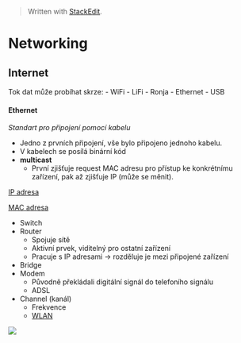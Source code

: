 


> Written with [StackEdit](https://stackedit.io/).

# Networking

## Internet
Tok dat může probíhat skrze:
	- WiFi
	- LiFi
	- Ronja
	- Ethernet
	- USB

#### Ethernet
*Standart pro připojení pomocí kabelu* 
* Jedno z prvních připojení, vše bylo připojeno jednoho kabelu. 
* V kabelech se posílá binární kód
* **multicast**
	 * První zjišťuje request MAC adresu pro přístup ke konkrétnímu zařízení, pak až zjišťuje IP (může se měnit). 

[IP adresa]([https://cs.wikipedia.org/wiki/IP_adresa](https://cs.wikipedia.org/wiki/IP_adresa))

[MAC adresa]([https://cs.wikipedia.org/wiki/MAC_adresa](https://cs.wikipedia.org/wiki/MAC_adresa))

* Switch
* Router
	* Spojuje sítě
	* Aktivní prvek, viditelný pro ostatní zařízení
	* Pracuje s IP adresami -> rozděluje je mezi připojené zařízení
* Bridge
* Modem
	* Původně překládali digitální signál do telefoního signálu
	* ADSL
* Channel (kanál)
	* Frekvence
	* [WLAN](https://www.google.com/url?sa=t&rct=j&q=&esrc=s&source=web&cd=1&cad=rja&uact=8&ved=2ahUKEwjLv-Oys7_eAhUCtYsKHbOUDTYQFjAAegQIARAB&url=https%3A%2F%2Fen.wikipedia.org%2Fwiki%2FList_of_WLAN_channels&usg=AOvVaw12XSY2IulPy37sRtpGLsam)

![](http://www.hoggnet.com/NWWPics/Ethernet-Ring.png)

<!--stackedit_data:
eyJoaXN0b3J5IjpbOTEzMTY1ODA5XX0=
-->